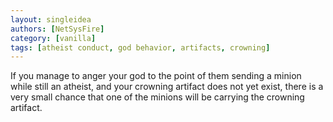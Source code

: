 ```yaml
---
layout: singleidea
authors: [NetSysFire]
category: [vanilla]
tags: [atheist conduct, god behavior, artifacts, crowning]
---
```

If you manage to anger your god to the point of them sending a minion while
still an atheist, and your crowning artifact does not yet exist, there is a
very small chance that one of the minions will be carrying the crowning
artifact.
